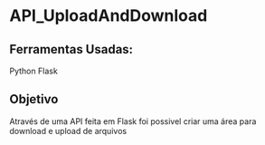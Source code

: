# API_UploadAndDownload

## Ferramentas Usadas:
Python
Flask

## Objetivo
Através de uma API feita em Flask foi possivel criar uma área para download e upload de arquivos
